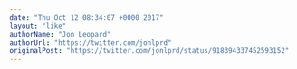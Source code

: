 ```yaml
---
date: "Thu Oct 12 08:34:07 +0000 2017"
layout: "like"
authorName: "Jon Leopard"
authorUrl: "https://twitter.com/jonlprd"
originalPost: "https://twitter.com/jonlprd/status/918394337452593152"
---
```

